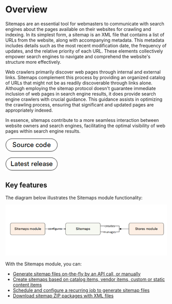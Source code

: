﻿# Overview

Sitemaps are an essential tool for webmasters to communicate with search engines about the pages available on their websites for crawling and indexing. In its simplest form, a sitemap is an XML file that contains a list of URLs from the website, along with accompanying metadata. This metadata includes details such as the most recent modification date, the frequency of updates, and the relative priority of each URL. These elements collectively empower search engines to navigate and comprehend the website's structure more effectively.

Web crawlers primarily discover web pages through internal and external links. Sitemaps complement this process by providing an organized catalog of URLs that might not be as readily discoverable through links alone. Although employing the sitemap protocol doesn't guarantee immediate inclusion of web pages in search engine results, it does provide search engine crawlers with crucial guidance. This guidance assists in optimizing the crawling process, ensuring that significant and updated pages are appropriately indexed.

In essence, sitemaps contribute to a more seamless interaction between website owners and search engines, facilitating the optimal visibility of web pages within search engine results.

[![Source code](media/source_code.png)](https://github.com/VirtoCommerce/vc-module-sitemaps)

[![Download](media/latest_release.png)](https://github.com/VirtoCommerce/vc-module-sitemaps/releases)

## Key features

The diagram below illustrates the Sitemaps module functionality:

![Sitemaps Logical Overview](media/key-entities.png)

With the Sitemaps module, you can:

* [Generate sitemap files on-the-fly by an API call, or manually](configuring-sitemaps.md#add-new-sitemap-to-store)
* [Create sitemaps based on catalog items, vendor items, custom or static content items](configuring-sitemaps.md#add-sitemap-items)
* [Schedule and configure a recurring job to generate sitemap files](settings.md)
* [Download sitemap ZIP packages with XML files](configuring-sitemaps.md#download-sitemaps)

